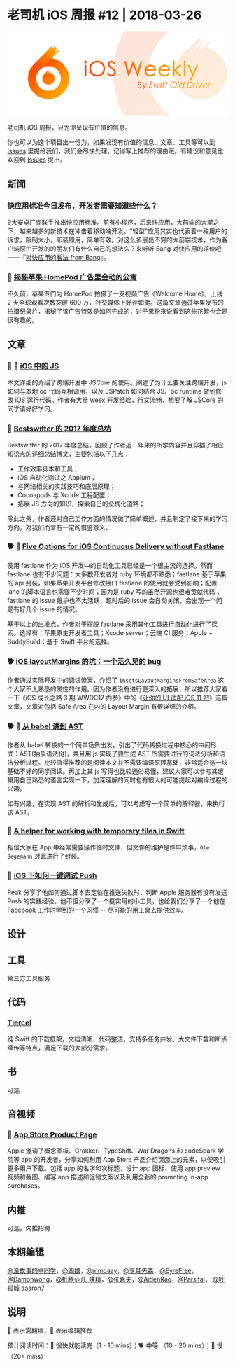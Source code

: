 # 老司机 iOS 周报 #12 | 2018-03-26

![ios-weekly](../assets/ios-weekly.png)

老司机 iOS 周报，只为你呈现有价值的信息。

你也可以为这个项目出一份力，如果发现有价值的信息、文章、工具等可以到 [Issues](https://github.com/SwiftOldDriver/iOS-Weekly/issues) 里提给我们，我们会尽快处理。记得写上推荐的理由哦。有建议和意见也欢迎到 [Issues](https://github.com/SwiftOldDriver/iOS-Weekly/issues) 提出。

## 新闻

### [快应用标准今日发布，开发者需要知道些什么？](https://mp.weixin.qq.com/s/e5UlzM82z2tM-ow6iRfJTQ)

9大安卓厂商联手推出快应用标准。前有小程序，后来快应用，大前端的大潮之下，越来越多的新技术在冲击着移动端开发。"轻型"应用其实也代表着一种用户的诉求，限制大小，即装即用，简单有效。对这么多层出不穷的大前端技术，作为客户端原生开发的的朋友们有什么自己的想法么？来听听 Bang 对快应用的评价吧——『[对快应用的看法 from Bang](http://blog.cnbang.net/internet/3554/)』。

### 🐎 [揭秘苹果 HomePod 广告里会动的公寓](http://www.ifanr.com/1000374)

不久前，苹果专门为 HomePod 拍摄了一支视频广告《Welcome Home》，上线 2 天全球观看次数突破 600 万，社交媒体上好评如潮。这篇文章通过苹果发布的拍摄纪录片，揭秘了该广告特效是如何完成的，对于果粉来说看到这些花絮也会是很有趣的。

## 文章

### 🐢 🌟 [iOS 中的 JS](https://zhuanlan.zhihu.com/p/34646281)

本文详细的介绍了跨端开发中 JSCore 的使用。阐述了为什么要关注跨端开发，js 如何与本地 oc 代码互相调用，以及 JSPatch 如何结合 JS、oc runtime 做到修改 iOS 运行代码。作者有大量 weex 开发经验，行文流畅，想要了解 JSCore 的同学请好好学习。

### 🐢 [Bestswifter 的 2017 年度总结](https://github.com/bestswifter/blog/blob/master/articles/2017-conclusion.md)

Bestswifter 的 2017 年度总结，回顾了作者近一年来的所学内容并且穿插了相应知识点的详细总结博文，主要包括以下几点：

- 工作效率脚本和工具；
- iOS 自动化测试之 Appium；
- 与网络相关的实践技巧和底层原理；
- Cocoapods 与 Xcode 工程配置；
- 拓展 JS 方向的知识，探索自己的全栈化道路；

除此之外，作者还对自己工作方面的情况做了简单概述，并且制定了接下来的学习方向，对我们而言有一定的借鉴意义。

### 🐕 🚧 [Five Options for iOS Continuous Delivery without Fastlane](https://medium.com/xcblog/five-options-for-ios-continuous-delivery-without-fastlane-2a32e05ddf3d)

使用 fastlane 作为 iOS 开发中的自动化工具已经是一个很主流的选择。然而 fastlane 也有不少问题：大多数开发者对 ruby 环境都不熟悉；fastlane 基于苹果的 api 封装，如果苹果开发平台修改接口 fastlane 的使用就会受到影响；配置 lane 的脚本语言也需要不少时间；因为是 ruby 写的虽然开源也很难贡献代码；fastlane 的 issue 维护也不太活跃，超时后的 issue 会自动关闭，会出现一个问题有好几个 issue 的情况。

基于以上的出发点，作者对于摆脱 fastlane 采用其他工具进行自动化进行了探索。选择有：苹果原生开发者工具；Xcode server；云端 CI 服务；Apple + BuddyBuild；基于 Swift 平台的选择。

### 🐕 [iOS layoutMargins 的坑：一个活久见的 bug](https://juejin.im/post/5aae37576fb9a028bf051a2c)

作者通过实际开发中的调试惨案，介绍了 `insetsLayoutMarginsFromSafeArea` 这个大家不太熟悉的属性的作用。因为作者没有进行更深入的拓展，所以推荐大家看一下《iOS 成长之路 3 期·WWDC17 内参》中的《[让你的 UI 适配 iOS 11 吧](https://xiaozhuanlan.com/topic/8497036152)》这篇文章，文章对包括 Safe Area 在内的 Layout Margin 有很详细的介绍。

### 🐕 🌟 [从 babel 讲到 AST](https://juejin.im/post/5ab35c3cf265da23771951a2)

作者从 babel 转换的一个简单场景出发，引出了代码转换过程中核心的中间形式：AST(抽象语法树)，并且用 js 实现了要生成 AST 所需要进行的词法分析和语法分析过程。比较值得推荐的是阅读本文并不需要编译原理基础，非常适合这一块基础不好的同学阅读。再加上其 js 写得也比较通俗易懂，建议大家可以参考其逻辑用自己熟悉的语言实现一下，加深理解的同时也有很大的可能提起对编译过程的兴趣。

如有兴趣，在实现 AST 的解析和生成后，可以考虑写一个简单的解释器，来执行该 AST。

### 🐎 [A helper for working with temporary files in Swift](https://oleb.net/blog/2018/03/temp-file-helper/)

相信大家在 App 中经常需要操作临时文件，但文件的维护是件麻烦事，`Ole Begemann` 对此进行了封装。

### 🐎 [iOS 下如何一键调试 Push](http://mrpeak.cn/blog/ios-debug-apn/)

Peak 分享了他如何通过脚本去定位在推送失败时，判断 Apple 服务器有没有发送 Push 的实践经验。他不但分享了一个挺实用的小工具，也给我们分享了一个他在 Facebook 工作时学到的一个习惯 -- 尽可能的用工具去提供效率。

## 设计

## 工具

第三方工具服务

## 代码

### [Tiercel](https://github.com/Danie1s/Tiercel)

纯 Swift 的下载框架，文档清晰，代码整洁。支持多任务并发、大文件下载和断点续传等特点，满足下载的大部分需求。

## 书

可选

## 音视频

### 🐎 [App Store Product Page](https://developer.apple.com/videos/play/insights/app-store-product-page/)

Apple 邀请了概念画板、Grokker、TypeShift、War Dragons 和 codeSpark 学院等 app 的开发者，分享如何利用 App Store 产品介绍页面上的元素，以便吸引更多用户下载。包括 app 的名字和次标题、设计 app 图标、使用 app preview 视频和截图、编写 app 描述和促销文案以及利用全新的 promoting in-app purchases。

## 内推

可选，内推招聘

## 本期编辑

[@没故事的卓同学](https://weibo.com/1926303682/profile)，[@四娘](https://kemchenj.github.io)，[@mmoaay](https://weibo.com/u/1302422271)，[@享耳先森](https://github.com/iblacksun)，[@EyreFree](https://weibo.com/eyrefree777)，[@Damonwong](https://weibo.com/damonone)，[@折腾范儿_味精](http://weibo.com/agvicking)，[@张嘉夫](https://weibo.com/2949394297)，[@AidenRao](https://weibo.com/AidenRao)，[@Parsifal](https://weibo.com/parsifalchang)， [@叶孤城](https://weibo.com/u/1438670852) [aaaron7](https://weibo.com/aaaron7)

## 说明

🚧 表示需翻墙，🌟 表示编辑推荐

预计阅读时间：🐎 很快就能读完（1 - 10 mins）；🐕 中等 （10 - 20 mins）；🐢 慢（20+ mins）


